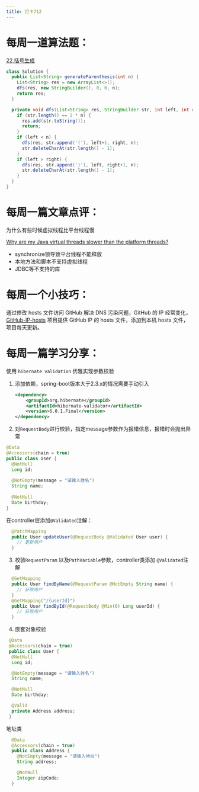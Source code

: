 ```yaml
---
title: 打卡712
---
```

# 每周一道算法题：

[22.括号生成](https://leetcode.cn/problems/generate-parentheses/description/)

```Java
class Solution {
  public List<String> generateParenthesis(int n) {
    List<String> res = new ArrayList<>();
    dfs(res, new StringBuilder(), 0, 0, n);
    return res;
  }

  private void dfs(List<String> res, StringBuilder str, int left, int right, int n) {
    if (str.length() == 2 * n) {
      res.add(str.toString());
      return;
    }
    if (left < n) {
      dfs(res, str.append('('), left+1, right, n);
      str.deleteCharAt(str.length() - 1);
    }
    if (left > right) {
      dfs(res, str.append(')'), left, right+1, n);
      str.deleteCharAt(str.length() - 1);
    }
  }
}
```

# 每周一篇文章点评：

为什么有些时候虚拟线程比平台线程慢

[Why are my Java virtual threads slower than the platform threads?](https://medium.com/ascend-developers/why-are-my-java-virtual-threads-slower-than-the-platform-threads-74612a1587f3)

- synchronize锁导致平台线程不能释放
- 本地方法和脚本不支持虚拟线程
- JDBC等不支持的库

# 每周一个小技巧：

通过修改 hosts 文件访问 GitHub 解决 DNS 污染问题，GitHub 的 IP 经常变化，[GitHub-IP-hosts](https://github.com/ittuann/GitHub-IP-hosts) 项目提供 GitHub IP 的 hosts 文件，添加到本机 hosts 文件，项目每天更新。

# 每周一篇学习分享：

使用 `hibernate validation` 优雅实现参数校验

1. 添加依赖，spring-boot版本大于2.3.x的情况需要手动引入

   ```xml
   <dependency>
       <groupId>org.hibernate</groupId>
       <artifactId>hibernate-validator</artifactId>
       <version>6.0.1.Final</version>
   </dependency>
   
2. 对`RequestBody`进行校验，指定message参数作为报错信息，报错时会抛出异常

  ```java
  @Data
  @Accessors(chain = true)
  public class User {
    @NotNull
    Long id;
    
    @NotEmpty(message = "请输入姓名")
    String name;
    
    @NotNull
    Date birthday;
  }
  ```
在controller层添加`@Validated`注解：
```java
  @PatchMapping
  public User updateUser(@RequestBody @Validated User user) {
    // 更新用户
  }
```



3. 校验`RequestParam` 以及`PathVariable`参数，controller类添加 `@Validated`注解

  ```java
    @GetMapping
    public User findByName(@RequestParam @NotEmpty String name) {
      // 获取用户
    }
    @GetMapping("/{userId}")
    public User findById(@RequestBody @Min(0) Long userId) {
      // 获取用户
    }
  ```

4. 嵌套对象校验

  ```java
   @Data
   @Accessors(chain = true)
   public class User {
    @NotNull
    Long id;

    @NotEmpty(message = "请输入姓名")
    String name;

    @NotNull
    Date birthday;

    @Valid
    private Address address;
   }
  ```
  地址类
```java
  @Data
  @Accessors(chain = true)
  public class Address {
    @NotEmpty(message = "请输入地址")
    String address;

    @NotNull
    Integer zipCode;
  }
```